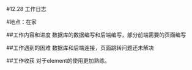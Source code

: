 #12.28 工作日志

#地点：在家

##工作内容和进度
数据库的数据编写和后端编写，部分前端需要的页面编写




##工作遇到的困难
数据库和后端连接，页面跳转问题还未解决


##工作收获
对于element的使用更加熟练。